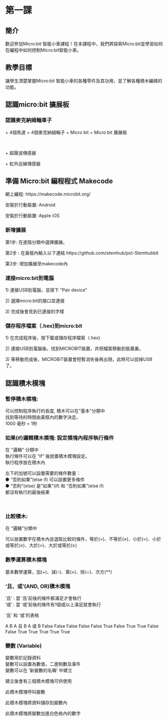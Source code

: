 # 第一課

## 簡介
<P>
歡迎參加Micro:bit 智能小車課程！在本課程中，我們將探索Micro:bit並學習如何在編程中如何控制Micro:bit智能小車。
<P>

## 教學目標
<P>
讓學生清楚掌握Micro:bit 智能小車的各種零件及其功用，並了解各種積木編碼的功能。
<P>

## 認識micro:bit 擴展板
 
### 認識麥克納姆輪車子

<P>
+	4個馬達
+	4個麥克納姆輪子
+	Micro bit
+	Micro bit 擴展板
<P>
 
<P>
+ 超聲波傳感器
<P>

<P>
+ 紅外巡線傳感器
<P>       	  

## 準備 Micro:bit 編程程式 Makecode
<P>
網上編程:   https://makecode.microbit.org/
<P>

<P>
安裝於行動裝置: Android
<P>

<P>           
安裝於行動裝置: Apple iOS
<P>

### 新增擴展
<P>
第1步: 在進階分類中選擇擴展。
<P>
<P>
第2步 : 在黃框內輸入以下連結  https://github.com/stemhub/pxt-Stemhubbit
<P>
<P>
第3步:  增加擴展至makecode內
<P>
 
 
### 連接micro:bit到電腦
<P>
1) 連接USB到電腦，並按下 “Pair device”
<P>
<P>
2) 選擇micro:bit的接口並連接
<P>
<P>
3) 完成後會見到已連接的字樣
<P>

### 儲存程序檔案（.hex)到micro:bit
<P>
1) 在完成程序後，按下載或儲存程序檔案（.hex)
<P>
<P>2) 連接USB到電腦後，找到MICROBIT裝置，并把檔案移動到裝置裏。
<P>
<P>
3) 等移動完成後，MICROBIT裝置會短暫消失後再出現，此時可以拔掉USB了。 
<P>

## 認識積木模塊

### 暫停積木模塊: 
<P>
可以控制程序執行的長度, 積木可以在"基本"分類中<BR>
找到等待的時間由黃框內的數字決定。<BR>
1000 毫秒 = 1秒<BR>
<P>

### 如果(if)邏輯積木模塊: 設定模塊內程序執行條件
<P>
在 "邏輯" 分類中<BR>
執行條件可以在 “if” 後放置積木模塊設定。<BR>
執行程序放在積木內<BR>
<P>
<P>
左下的加號可以設置需要的條件數量：<BR>
●	“否則如果”(else if) 可以設置更多條件<BR>
●	“否則“(else) 是”如果“(if) 和 “否則如果”(else if)<BR>
都沒有執行的最後結果			<BR>
<P>

 
### 比較積木: 
<P>
在 “邏輯”分類中
<P>
<P>
可以放置數字在積木內並選取比較的條件，等於(=)、不等於(≠)、小於(<)、小於或等於(≤)、大於(>)、大於或等於(≥)
<P>

### 數學運算積木模塊
<P>
基本數學運算，加(+)、減(-)、乘(×)、除(÷)、次方(**)
<P>

### ‘且、或’(AND, OR)積木模塊
<P>
‘且’ : 當 ‘且’前後的條件都滿足才會執行<BR>
‘或’ : 當 ‘或’前後的條件有1個或以上滿足就會執行<BR>
<P>
<P>
‘且’ 和 ‘或’的表格
<P>

A	B	A 且 B 	A 或 B 
False	False	False	False
False	True	False	True
True	False	False	True
True	True	True	True


### 變數 (Variable)
<P>
變數用於記錄資料<BR>
變數可以設置為數值，二進制數及事件<BR>
變數可以在 ‘新變數的名稱’ 中建立<BR>
<P>
<P>
建立後會有三個積木模塊可供使用
<P>
<P>
此積木模塊呼叫變數
<P>
<P>
此積木模塊將資料儲存到變數內
<P>
<P>
此積木模塊將變數加進白色格內的數字
<P>

